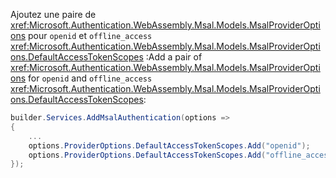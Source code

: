 <span data-ttu-id="0f47d-101">Ajoutez une paire de <xref:Microsoft.Authentication.WebAssembly.Msal.Models.MsalProviderOptions> pour `openid` et `offline_access` <xref:Microsoft.Authentication.WebAssembly.Msal.Models.MsalProviderOptions.DefaultAccessTokenScopes> :</span><span class="sxs-lookup"><span data-stu-id="0f47d-101">Add a pair of <xref:Microsoft.Authentication.WebAssembly.Msal.Models.MsalProviderOptions> for `openid` and `offline_access` <xref:Microsoft.Authentication.WebAssembly.Msal.Models.MsalProviderOptions.DefaultAccessTokenScopes>:</span></span>

```csharp
builder.Services.AddMsalAuthentication(options =>
{
    ...
    options.ProviderOptions.DefaultAccessTokenScopes.Add("openid");
    options.ProviderOptions.DefaultAccessTokenScopes.Add("offline_access");
});
```
